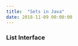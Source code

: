 ```yaml
---
title:  "Sets in Java"
date: 2018-11-09 00:00:00
---
```


### <a href="#list-interface" name="list-interface"><i class="fa fa-link anchor" aria-hidden="true"></i></a> List Interface
